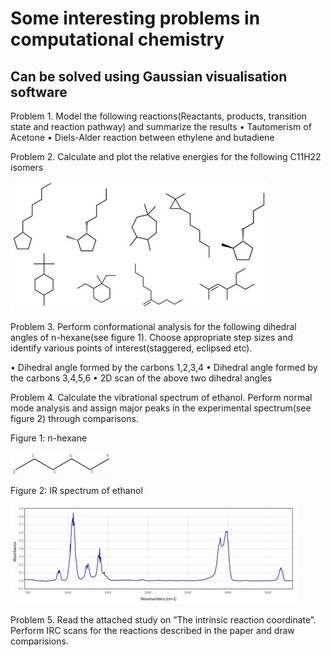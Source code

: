 # Some interesting problems in computational chemistry
## Can be solved using Gaussian visualisation software
Problem 1. Model the following reactions(Reactants, products, transition state and reaction pathway) and summarize the results
•	Tautomerism of Acetone
•	Diels-Alder reaction between ethylene and butadiene

Problem 2. Calculate and plot the relative energies for the following C11H22 isomers

![Isomers](pic1.jpg)
 
Problem 3. Perform conformational analysis for the following dihedral angles of n-hexane(see figure 1). Choose appropriate step sizes and identify various points of interest(staggered, eclipsed etc).

•	Dihedral angle formed by the carbons 1,2,3,4
•	Dihedral angle formed by the carbons 3,4,5,6
•	2D scan of the above two dihedral angles

Problem 4. Calculate the vibrational spectrum of ethanol. Perform normal mode analysis and assign major peaks in the experimental spectrum(see figure 2) through comparisons.

Figure 1: n-hexane

![nhexane](pic2.jpg)

Figure 2: IR spectrum of ethanol

![irspectrum](pic3.jpg)

Problem 5. Read the attached study on ”The intrinsic reaction coordinate”. Perform IRC scans for the reactions described in the paper and draw comparisions.
